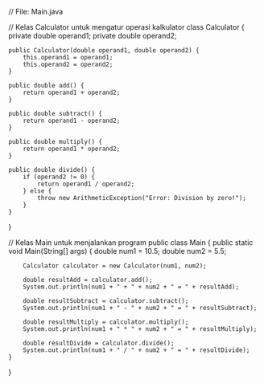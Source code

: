 // File: Main.java

// Kelas Calculator untuk mengatur operasi kalkulator
class Calculator {
    private double operand1;
    private double operand2;
    
    public Calculator(double operand1, double operand2) {
        this.operand1 = operand1;
        this.operand2 = operand2;
    }
    
    public double add() {
        return operand1 + operand2;
    }
    
    public double subtract() {
        return operand1 - operand2;
    }
    
    public double multiply() {
        return operand1 * operand2;
    }
    
    public double divide() {
        if (operand2 != 0) {
            return operand1 / operand2;
        } else {
            throw new ArithmeticException("Error: Division by zero!");
        }
    }
}

// Kelas Main untuk menjalankan program
public class Main {
    public static void Main(String[] args) {
        double num1 = 10.5;
        double num2 = 5.5;
        
        Calculator calculator = new Calculator(num1, num2);
        
        double resultAdd = calculator.add();
        System.out.println(num1 + " + " + num2 + " = " + resultAdd);
        
        double resultSubtract = calculator.subtract();
        System.out.println(num1 + " - " + num2 + " = " + resultSubtract);
        
        double resultMultiply = calculator.multiply();
        System.out.println(num1 + " * " + num2 + " = " + resultMultiply);
        
        double resultDivide = calculator.divide();
        System.out.println(num1 + " / " + num2 + " = " + resultDivide);
    }
}
